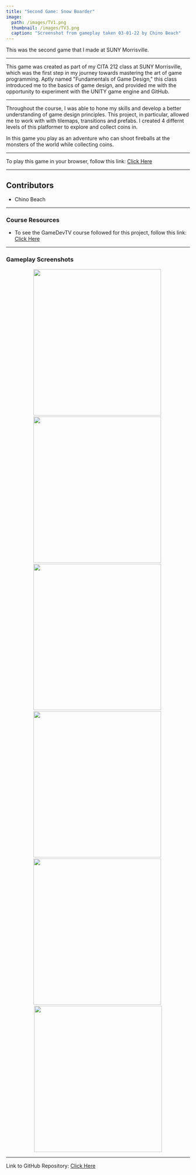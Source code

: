 ```yaml
---
title: "Second Game: Snow Boarder"
image: 
  path: /images/TV1.png
  thumbnail: /images/TV3.png
  caption: "Screenshot from gameplay taken 03-01-22 by Chino Beach"
---
```


This was the second game that I made at SUNY Morrisville.

---
 
This game was created as part of my CITA 212 class at SUNY Morrisville, which was the first step in my journey towards mastering the art of game programming. Aptly named "Fundamentals of Game Design," this class introduced me to the basics of game design, and provided me with the opportunity to experiment with the UNITY game engine and GitHub.

---

Throughout the course, I was able to hone my skills and develop a better understanding of game design principles. This project, in particular, allowed me to work with with tilemaps, transitions and prefabs. I created 4 differnt levels of this platformer to explore and collect coins in.

In this game you play as an adventure who can shoot fireballs at the monsters of the world while collecting coins. 

---

To play this game in your browser, follow this link: <a href="https://chinobeach.itch.io/tilevania">Click Here</a> 

---

## Contributors
* Chino Beach

---

### Course Resources
* To see the GameDevTV course followed for this project, follow this link: <a href="https://www.gamedev.tv/courses/enrolled/1394720">Click Here</a> 

---

### Gameplay Screenshots
<div align="center">

  <img src="/images/TV2.png" alt="" width="350" height="400">&nbsp;
  <img src="/images/TV4.png" alt="" width="350" height="400">&nbsp;
  <img src="/images/TV5.png" alt="" width="350" height="400">&nbsp; 
  <img src="/images/TV6.png" alt="" width="350" height="400">&nbsp;
  <img src="/images/TV7.png" alt="" width="350" height="400">&nbsp;
  <img src="/images/TV8.png" alt="" width="350" height="400"> 

</div>

---

Link to GitHub Repository: <a href="https://github.com/ChinoBeach/TileVania">Click Here</a>
